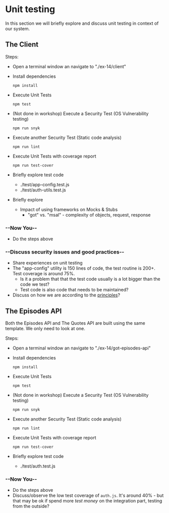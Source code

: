 <!-- markdownlint-disable MD024 -->

# Unit testing

In this section we will briefly explore and discuss unit testing in context of our system.

## The Client

Steps:

* Open a terminal window an navigate to "./ex-14/client"
* Install dependencies

  ```shell
  npm install
  ```

* Execute Unit Tests

  ```shell
  npm test
  ```

* (Not done in workshop) Execute a Security Test (OS Vulnerability testing)

  ```shell
  npm run snyk
  ```  

* Execute another Security Test (Static code analysis)
  
  ```shell
  npm run lint
  ```

* Execute Unit Tests with coverage report

  ```shell
  npm run test-cover
  ```

* Briefly explore test code
  * ./test/app-config.test.js
  * ./test/auth-utils.test.js
* Briefly explore
  * Impact of using frameworks on Mocks & Stubs
    * "got" vs. "msal" - complexity of objects, request, response

### --Now You--

* Do the steps above

### --Discuss security issues and good practices--

* Share experiences on unit testing
* The "app-config" utility is 150 lines of code, the test routine is 200+. Test coverage is around 75%.
  * Is it a problem that that the test code usually is a lot bigger than the code we test?
  * Test code is also code that needs to be maintained?
* Discuss on how we are according to the [principles](testing.md)?

## The Episodes API

Both the Episodes API and The Quotes API are built using the same template. We only need to look at one.

Steps:

* Open a terminal window an navigate to "./ex-14/got-episodes-api"
* Install dependencies

  ```shell
  npm install
  ```

* Execute Unit Tests

  ```shell
  npm test
  ```

* (Not done in workshop) Execute a Security Test (OS Vulnerability testing)

  ```shell
  npm run snyk
  ```  

* Execute another Security Test (Static code analysis)

  ```shell
  npm run lint
  ```

* Execute Unit Tests with coverage report

  ```shell
  npm run test-cover
  ```

* Briefly explore test code
  * ./test/auth.test.js

### --Now You--

* Do the steps above
* Discuss/observe the low test coverage of `auth.js`. It's around 40% - but that may be ok if spend more _test money_ on the integration part, testing from the outside?
